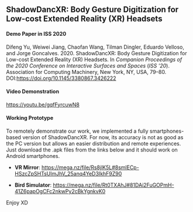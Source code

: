 ## ShadowDancXR: Body Gesture Digitization for Low-cost Extended Reality (XR) Headsets

#### Demo Paper in ISS 2020
Difeng Yu, Weiwei Jiang, Chaofan Wang, Tilman Dingler, Eduardo Velloso, and Jorge Goncalves. 2020. ShadowDancXR: Body Gesture Digitization for Low-cost Extended Reality (XR) Headsets. In *Companion Proceedings of the 2020 Conference on Interactive Surfaces and Spaces* (*ISS '20*). Association for Computing Machinery, New York, NY, USA, 79–80. DOI:https://doi.org/10.1145/3380867.3426222

#### Video Demonstration
https://youtu.be/gqfFyrcuwN8

#### Working Prototype
To remotely demonstrate our work, we implemented a fully smartphones-based version of ShadowDancXR. For now, its accuracy is not as good as the PC version but allows an easier distribution and remote experiences. Just download the .apk files from the links below and it should work on Android smartphones.

- **VR Mirror**: https://mega.nz/file/Rs8jlK5L#8smlECp-HSzcZpSHTsUlmJhV_25anq4YeD3IkhF9Z90

- **Bird Simulator**: https://mega.nz/file/Rt0TXAhJ#81DAi2FuGOPmH-41Z6papOgCFc2nkwPy2cBkYgnkvK0

Enjoy XD
